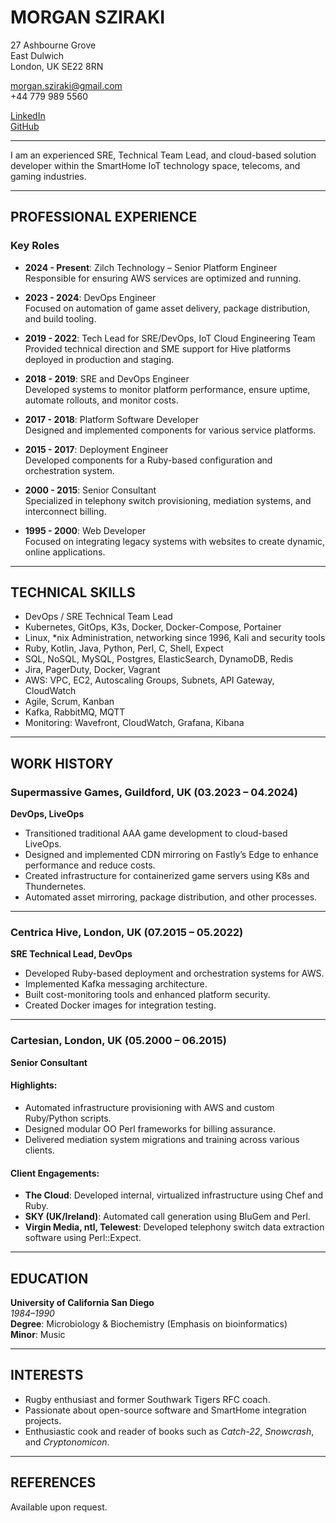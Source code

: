 # MORGAN SZIRAKI

27 Ashbourne Grove  
East Dulwich  
London, UK SE22 8RN  

morgan.sziraki@gmail.com  
+44 779 989 5560  

[LinkedIn](https://www.linkedin.com/in/morganismdev/)  
[GitHub](https://git.morganism.dev/)  

---

I am an experienced SRE, Technical Team Lead, and cloud-based solution developer within the SmartHome IoT technology space, telecoms, and gaming industries.



---

## PROFESSIONAL EXPERIENCE

### Key Roles

- **2024 - Present**: Zilch Technology – Senior Platform Engineer  
  Responsible for ensuring AWS services are optimized and running.  

- **2023 - 2024**: DevOps Engineer  
  Focused on automation of game asset delivery, package distribution, and build tooling.  

- **2019 - 2022**: Tech Lead for SRE/DevOps, IoT Cloud Engineering Team  
  Provided technical direction and SME support for Hive platforms deployed in production and staging.  

- **2018 - 2019**: SRE and DevOps Engineer  
  Developed systems to monitor platform performance, ensure uptime, automate rollouts, and monitor costs.  

- **2017 - 2018**: Platform Software Developer  
  Designed and implemented components for various service platforms.  

- **2015 - 2017**: Deployment Engineer  
  Developed components for a Ruby-based configuration and orchestration system.  

- **2000 - 2015**: Senior Consultant  
  Specialized in telephony switch provisioning, mediation systems, and interconnect billing.  

- **1995 - 2000**: Web Developer  
  Focused on integrating legacy systems with websites to create dynamic, online applications.  

---

## TECHNICAL SKILLS

- DevOps / SRE Technical Team Lead  
- Kubernetes, GitOps, K3s, Docker, Docker-Compose, Portainer  
- Linux, *nix Administration, networking since 1996, Kali and security tools  
- Ruby, Kotlin, Java, Python, Perl, C, Shell, Expect  
- SQL, NoSQL, MySQL, Postgres, ElasticSearch, DynamoDB, Redis  
- Jira, PagerDuty, Docker, Vagrant  
- AWS: VPC, EC2, Autoscaling Groups, Subnets, API Gateway, CloudWatch  
- Agile, Scrum, Kanban  
- Kafka, RabbitMQ, MQTT  
- Monitoring: Wavefront, CloudWatch, Grafana, Kibana  

---

## WORK HISTORY

### Supermassive Games, Guildford, UK (03.2023 – 04.2024)  
**DevOps, LiveOps**

- Transitioned traditional AAA game development to cloud-based LiveOps.  
- Designed and implemented CDN mirroring on Fastly’s Edge to enhance performance and reduce costs.  
- Created infrastructure for containerized game servers using K8s and Thundernetes.  
- Automated asset mirroring, package distribution, and other processes.

---

### Centrica Hive, London, UK (07.2015 – 05.2022)  
**SRE Technical Lead, DevOps**

- Developed Ruby-based deployment and orchestration systems for AWS.  
- Implemented Kafka messaging architecture.  
- Built cost-monitoring tools and enhanced platform security.  
- Created Docker images for integration testing.

---

### Cartesian, London, UK (05.2000 – 06.2015)  
**Senior Consultant**

#### Highlights:

- Automated infrastructure provisioning with AWS and custom Ruby/Python scripts.  
- Designed modular OO Perl frameworks for billing assurance.  
- Delivered mediation system migrations and training across various clients.

#### Client Engagements:

- **The Cloud**: Developed internal, virtualized infrastructure using Chef and Ruby.  
- **SKY (UK/Ireland)**: Automated call generation using BluGem and Perl.  
- **Virgin Media, ntl, Telewest**: Developed telephony switch data extraction software using Perl::Expect.  

---

## EDUCATION

**University of California San Diego**  
*1984–1990*  
**Degree**: Microbiology & Biochemistry (Emphasis on bioinformatics)  
**Minor**: Music  

---

## INTERESTS

- Rugby enthusiast and former Southwark Tigers RFC coach.  
- Passionate about open-source software and SmartHome integration projects.  
- Enthusiastic cook and reader of books such as *Catch-22*, *Snowcrash*, and *Cryptonomicon*.  

---

## REFERENCES

Available upon request.
